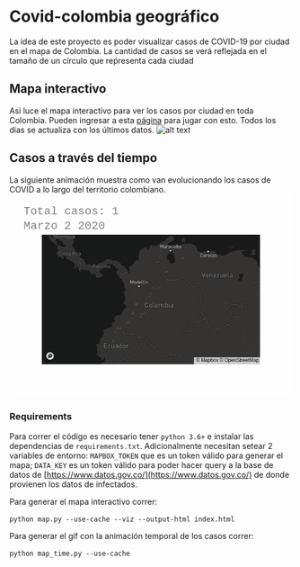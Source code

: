 # Covid-colombia geográfico
La idea de este proyecto es poder visualizar casos de COVID-19 por ciudad en el mapa de Colombia. La cantidad de casos se verá reflejada en el tamaño de un círculo que reṕresenta cada ciudad


## Mapa interactivo
Asi luce el mapa interactivo para ver los casos por ciudad en toda Colombia. Pueden ingresar a esta [página](http://www.charlielito.ml.s3-website.us-east-2.amazonaws.com/) para jugar con esto. Todos los dias se actualiza con los últimos datos.
![alt text][s1] 


## Casos a través del tiempo
La siguiente animación muestra como van evolucionando los casos de COVID a lo largo del territorio colombiano.
![alt text][s2] 

### Requirements
Para correr el código es necesario tener `python 3.6+` e instalar las dependencias de `requirements.txt`.
Adicionalmente necesitan setear 2 variables de entorno: `MAPBOX_TOKEN` que es un token válido para generar el mapa; `DATA_KEY` es un token válido para poder hacer query a la base de datos de [https://www.datos.gov.co/](https://www.datos.gov.co/) de donde provienen los datos de infectados.

Para generar el mapa interactivo correr:
```
python map.py --use-cache --viz --output-html index.html
```

Para generar el gif con la animación temporal de los casos correr:
```
python map_time.py --use-cache
```


[s1]: https://raw.githubusercontent.com/charlielito/covid-colombia/master/images/output.gif "S"
[s2]: https://raw.githubusercontent.com/charlielito/covid-colombia/master/images/animation.gif "S"

